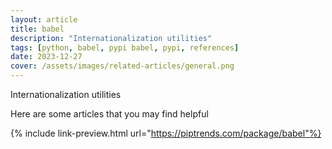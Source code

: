 ```yaml
---
layout: article
title: babel
description: "Internationalization utilities"
tags: [python, babel, pypi babel, pypi, references]
date: 2023-12-27
cover: /assets/images/related-articles/general.png
---
```


Internationalization utilities

Here are some articles that you may find helpful

{% include link-preview.html url="https://piptrends.com/package/babel"%}